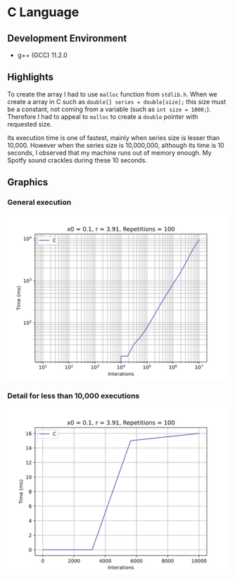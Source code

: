 # C Language

## Development Environment
  - g++ (GCC) 11.2.0

## Highlights
To create the array I had to use `malloc` function from `stdlib.h`. When we create a array in C such as `double[] series = double[size];` this size must be a constant, not coming from a variable (such as `int size = 1000;`). Therefore I had to appeal to `malloc` to create a `double` pointer with requested size.

Its execution time is one of fastest, mainly when series size is lesser than 10,000. However when the series size is 10,000,000, although its time is 10 seconds, I observed that my machine runs out of memory enough. My Spotfy sound crackles during these 10 seconds.

## Graphics
### General execution
![](./assets/x0=0.1_r=3.91_rep=100_2022-03-11_19-04-30_log.svg)
### Detail for less than 10,000 executions
![](./assets/x0=0.1_r=3.91_rep=100_2022-03-11_19-05-26_linear.svg)